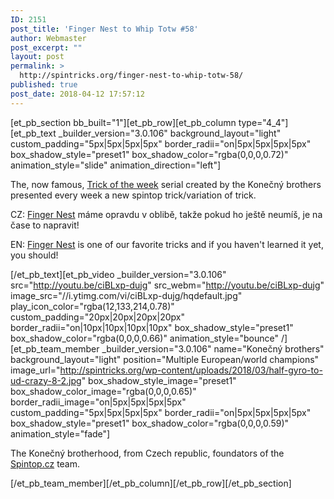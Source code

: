 ```yaml
---
ID: 2151
post_title: 'Finger Nest to Whip Totw #58'
author: Webmaster
post_excerpt: ""
layout: post
permalink: >
  http://spintricks.org/finger-nest-to-whip-totw-58/
published: true
post_date: 2018-04-12 17:57:12
---
```

[et_pb_section bb_built="1"][et_pb_row][et_pb_column type="4_4"][et_pb_text _builder_version="3.0.106" background_layout="light" custom_padding="5px|5px|5px|5px" border_radii="on|5px|5px|5px|5px" box_shadow_style="preset1" box_shadow_color="rgba(0,0,0,0.72)" animation_style="slide" animation_direction="left"]

The, now famous, <a href="/tag/totw">Trick of the week</a> serial created by the Konečný brothers presented every week a new spintop trick/variation of trick.

CZ: <a href="/tag/finger-nest">Finger Nest</a> máme opravdu v oblibě, takže pokud ho ještě neumíš, je na čase to napravit!

EN: <a href="/tag/finger-nest">Finger Nest</a> is one of our favorite tricks and if you haven't learned it yet, you should!

[/et_pb_text][et_pb_video _builder_version="3.0.106" src="http://youtu.be/ciBLxp-dujg" src_webm="http://youtu.be/ciBLxp-dujg" image_src="//i.ytimg.com/vi/ciBLxp-dujg/hqdefault.jpg" play_icon_color="rgba(12,133,214,0.78)" custom_padding="20px|20px|20px|20px" border_radii="on|10px|10px|10px|10px" box_shadow_style="preset1" box_shadow_color="rgba(0,0,0,0.66)" animation_style="bounce" /][et_pb_team_member _builder_version="3.0.106" name="Konečný brothers" background_layout="light" position="Multiple European/world champions" image_url="http://spintricks.org/wp-content/uploads/2018/03/half-gyro-to-ud-crazy-8-2.jpg" box_shadow_style_image="preset1" box_shadow_color_image="rgba(0,0,0,0.65)" border_radii_image="on|5px|5px|5px|5px" custom_padding="5px|5px|5px|5px" border_radii="on|5px|5px|5px|5px" box_shadow_style="preset1" box_shadow_color="rgba(0,0,0,0.59)" animation_style="fade"]

The Konečný brotherhood, from Czech republic, foundators of the <a href="http://spintop.cz">Spintop.cz</a> team.

[/et_pb_team_member][/et_pb_column][/et_pb_row][/et_pb_section]
